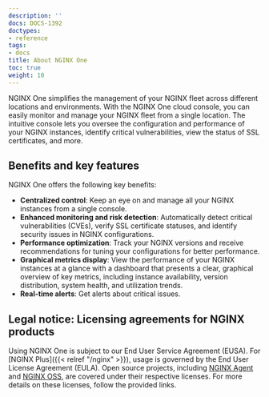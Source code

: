 ```yaml
---
description: ''
docs: DOCS-1392
doctypes:
- reference
tags:
- docs
title: About NGINX One
toc: true
weight: 10
---
```


NGINX One simplifies the management of your NGINX fleet across different locations and environments. With the NGINX One cloud console, you can easily monitor and manage your NGINX fleet from a single location. The intuitive console lets you oversee the configuration and performance of your NGINX instances, identify critical vulnerabilities, view the status of SSL certificates, and more.


## Benefits and key features

NGINX One offers the following key benefits:

- **Centralized control**: Keep an eye on and manage all your NGINX instances from a single console.
- **Enhanced monitoring and risk detection**: Automatically detect critical vulnerabilities (CVEs), verify SSL certificate statuses, and identify security issues in NGINX configurations.
- **Performance optimization**: Track your NGINX versions and receive recommendations for tuning your configurations for better performance.
- **Graphical metrics display**: View the performance of your NGINX instances at a glance with a dashboard that presents a clear, graphical overview of key metrics, including instance availability, version distribution, system health, and utilization trends.
- **Real-time alerts**: Get alerts about critical issues.


## Legal notice: Licensing agreements for NGINX products

Using NGINX One is subject to our End User Service Agreement (EUSA). For [NGINX Plus]({{< relref "/nginx" >}}), usage is governed by the End User License Agreement (EULA). Open source projects, including [NGINX Agent](https://github.com/nginx/agent) and [NGINX OSS](https://github.com/nginx/nginx), are covered under their respective licenses. For more details on these licenses, follow the provided links.
